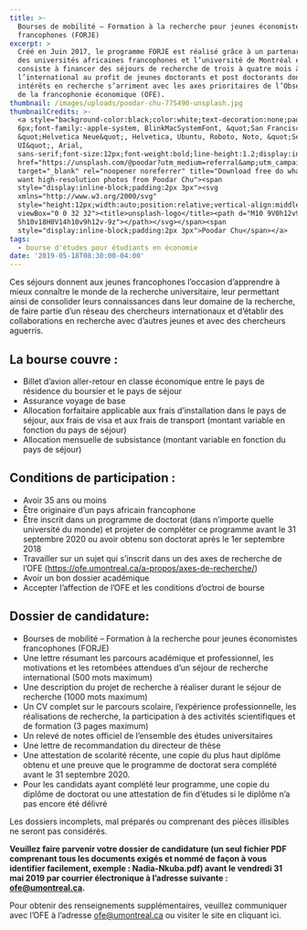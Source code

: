 ```yaml
---
title: >-
  Bourses de mobilité – Formation à la recherche pour jeunes économistes
  francophones (FORJE)
excerpt: >
  Créé en Juin 2017, le programme FORJE est réalisé grâce à un partenariat avec
  des universités africaines francophones et l’université de Montréal et
  consiste à financer des séjours de recherche de trois à quatre mois à
  l’international au profit de jeunes doctorants et post doctorants dont les
  intérêts en recherche s’arriment avec les axes prioritaires de l’Observatoire
  de la francophonie économique (OFE). 
thumbnail: /images/uploads/poodar-chu-775490-unsplash.jpg
thumbnailCredits: >-
  <a style="background-color:black;color:white;text-decoration:none;padding:4px
  6px;font-family:-apple-system, BlinkMacSystemFont, &quot;San Francisco&quot;,
  &quot;Helvetica Neue&quot;, Helvetica, Ubuntu, Roboto, Noto, &quot;Segoe
  UI&quot;, Arial,
  sans-serif;font-size:12px;font-weight:bold;line-height:1.2;display:inline-block;border-radius:3px"
  href="https://unsplash.com/@poodar?utm_medium=referral&amp;utm_campaign=photographer-credit&amp;utm_content=creditBadge"
  target="_blank" rel="noopener noreferrer" title="Download free do whatever you
  want high-resolution photos from Poodar Chu"><span
  style="display:inline-block;padding:2px 3px"><svg
  xmlns="http://www.w3.org/2000/svg"
  style="height:12px;width:auto;position:relative;vertical-align:middle;top:-2px;fill:white"
  viewBox="0 0 32 32"><title>unsplash-logo</title><path d="M10 9V0h12v9H10zm12
  5h10v18H0V14h10v9h12v-9z"></path></svg></span><span
  style="display:inline-block;padding:2px 3px">Poodar Chu</span></a>
tags:
  - bourse d'études pour étudiants en économie
date: '2019-05-18T08:30:00-04:00'
---
```

Ces séjours donnent aux jeunes francophones l’occasion d’apprendre à mieux connaître le monde de la recherche universitaire, leur permettant ainsi de consolider leurs connaissances dans leur domaine de la recherche, de faire partie d’un réseau des chercheurs internationaux et d’établir des collaborations en recherche avec d’autres jeunes et avec des chercheurs aguerris.

## La bourse couvre : 

* Billet d’avion aller-retour en classe économique entre le pays de résidence du boursier et le pays de séjour
* Assurance voyage de base
* Allocation forfaitaire applicable aux frais d’installation dans le pays de séjour, aux frais de visa et aux frais de transport (montant variable en fonction du pays de séjour)
* Allocation mensuelle de subsistance (montant variable en fonction du pays de séjour)

## Conditions de participation :

* Avoir 35 ans ou moins
* Être originaire d’un pays africain francophone
* Être inscrit dans un programme de doctorat (dans n’importe quelle université du monde) et projeter de compléter ce programme avant le 31 septembre 2020 ou avoir obtenu son doctorat après le 1er septembre 2018
* Travailler sur un sujet qui s’inscrit dans un des axes de recherche de l’OFE (<https://ofe.umontreal.ca/a-propos/axes-de-recherche/>)
* Avoir un bon dossier académique
* Accepter l’affection de l’OFE et les conditions d’octroi de bourse

## Dossier de candidature:

* Bourses de mobilité – Formation à la recherche pour jeunes économistes francophones (FORJE) 
* Une lettre résumant les parcours académique et professionnel, les motivations et les retombées attendues d’un séjour de recherche international (500 mots maximum)
* Une description du projet de recherche à réaliser durant le séjour de recherche (1000 mots maximum)
* Un CV complet sur le parcours scolaire, l’expérience professionnelle, les réalisations de recherche, la participation à des activités scientifiques et de formation (3 pages maximum)
* Un relevé de notes officiel de l’ensemble des études universitaires
* Une lettre de recommandation du directeur de thèse
* Une attestation de scolarité récente, une copie du plus haut diplôme obtenu et une preuve que le programme de doctorat sera complété avant le 31 septembre 2020.
* Pour les candidats ayant complété leur programme, une copie du diplôme de doctorat ou une attestation de fin d’études si le diplôme n’a pas encore été délivré

Les dossiers incomplets, mal préparés ou comprenant des pièces illisibles ne seront pas considérés.

**Veuillez faire parvenir votre dossier de candidature (un seul fichier PDF comprenant tous les documents exigés et nommé de façon à vous identifier facilement, exemple : Nadia-Nkuba.pdf) avant le vendredi 31 mai 2019 par courrier électronique à l’adresse suivante : ofe@umontreal.ca.**

Pour obtenir des renseignements supplémentaires, veuillez communiquer avec l’OFE à l’adresse ofe@umontreal.ca ou visiter le site en cliquant ici.
